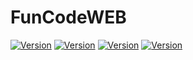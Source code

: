 # FunCodeWEB

[![Version](https://img.shields.io/badge/FunCode-1.0.0-brightgreen.svg?maxAge=259200)]()
[![Version](https://img.shields.io/badge/InDev-YES-orange.svg?maxAge=259200)]()
[![Version](https://img.shields.io/badge/Status-Offline-red.svg?maxAge=259200)]()
[![Version](https://img.shields.io/badge/ErrorsDetected-0-brightgreen.svg?maxAge=259200)]()